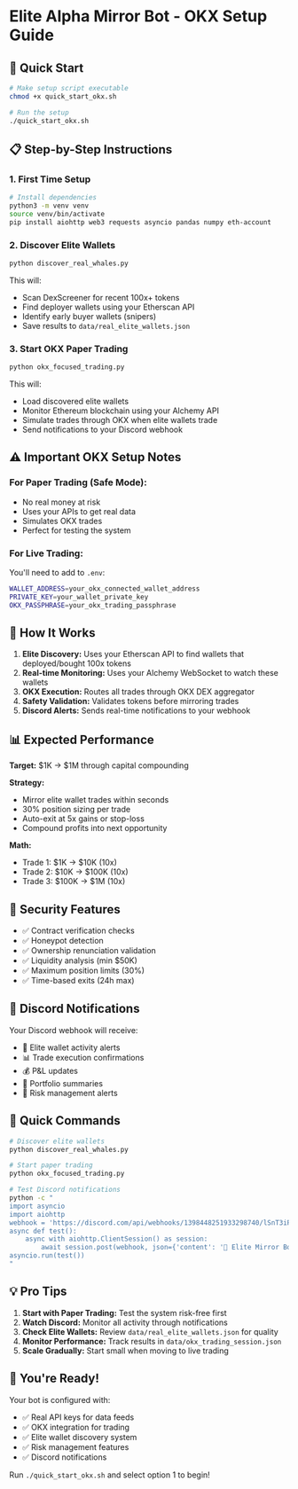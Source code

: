 # Elite Alpha Mirror Bot - OKX Setup Guide

## 🚀 Quick Start

```bash
# Make setup script executable
chmod +x quick_start_okx.sh

# Run the setup
./quick_start_okx.sh
```

## 📋 Step-by-Step Instructions

### 1. First Time Setup
```bash
# Install dependencies
python3 -m venv venv
source venv/bin/activate
pip install aiohttp web3 requests asyncio pandas numpy eth-account
```

### 2. Discover Elite Wallets
```bash
python discover_real_whales.py
```
This will:
- Scan DexScreener for recent 100x+ tokens
- Find deployer wallets using your Etherscan API
- Identify early buyer wallets (snipers)
- Save results to `data/real_elite_wallets.json`

### 3. Start OKX Paper Trading
```bash
python okx_focused_trading.py
```
This will:
- Load discovered elite wallets
- Monitor Ethereum blockchain using your Alchemy API
- Simulate trades through OKX when elite wallets trade
- Send notifications to your Discord webhook

## ⚠️ Important OKX Setup Notes

### For Paper Trading (Safe Mode):
- No real money at risk
- Uses your APIs to get real data
- Simulates OKX trades
- Perfect for testing the system

### For Live Trading:
You'll need to add to `.env`:
```bash
WALLET_ADDRESS=your_okx_connected_wallet_address
PRIVATE_KEY=your_wallet_private_key
OKX_PASSPHRASE=your_okx_trading_passphrase
```

## 🎯 How It Works

1. **Elite Discovery:** Uses your Etherscan API to find wallets that deployed/bought 100x tokens
2. **Real-time Monitoring:** Uses your Alchemy WebSocket to watch these wallets
3. **OKX Execution:** Routes all trades through OKX DEX aggregator
4. **Safety Validation:** Validates tokens before mirroring trades
5. **Discord Alerts:** Sends real-time notifications to your webhook

## 📊 Expected Performance

**Target:** $1K → $1M through capital compounding

**Strategy:**
- Mirror elite wallet trades within seconds
- 30% position sizing per trade
- Auto-exit at 5x gains or stop-loss
- Compound profits into next opportunity

**Math:**
- Trade 1: $1K → $10K (10x)
- Trade 2: $10K → $100K (10x)  
- Trade 3: $100K → $1M (10x)

## 🔐 Security Features

- ✅ Contract verification checks
- ✅ Honeypot detection
- ✅ Ownership renunciation validation
- ✅ Liquidity analysis (min $50K)
- ✅ Maximum position limits (30%)
- ✅ Time-based exits (24h max)

## 📱 Discord Notifications

Your Discord webhook will receive:
- 🐋 Elite wallet activity alerts
- 📊 Trade execution confirmations
- 💰 P&L updates
- 🎯 Portfolio summaries
- 🚨 Risk management alerts

## 🚀 Quick Commands

```bash
# Discover elite wallets
python discover_real_whales.py

# Start paper trading
python okx_focused_trading.py

# Test Discord notifications
python -c "
import asyncio
import aiohttp
webhook = 'https://discord.com/api/webhooks/1398448251933298740/lSnT3iPsfvb87RWdN0XCd3AjdFsCZiTpF-_I1ciV3rB2BqTpIszS6U6tFxAVk5QmM2q3'
async def test():
    async with aiohttp.ClientSession() as session:
        await session.post(webhook, json={'content': '🧪 Elite Mirror Bot Test!'})
asyncio.run(test())
"
```

## 💡 Pro Tips

1. **Start with Paper Trading:** Test the system risk-free first
2. **Watch Discord:** Monitor all activity through notifications
3. **Check Elite Wallets:** Review `data/real_elite_wallets.json` for quality
4. **Monitor Performance:** Track results in `data/okx_trading_session.json`
5. **Scale Gradually:** Start small when moving to live trading

## 🎉 You're Ready!

Your bot is configured with:
- ✅ Real API keys for data feeds
- ✅ OKX integration for trading
- ✅ Elite wallet discovery system
- ✅ Risk management features
- ✅ Discord notifications

Run `./quick_start_okx.sh` and select option 1 to begin!
